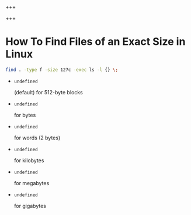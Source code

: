 
+++

+++
# How To Find Files of an Exact Size in Linux

```bash 
find . -type f -size 127c -exec ls -l {} \;
```

-   ```
    undefined
    ```

     (default) for 512-byte blocks
-   ```
    undefined
    ```

     for bytes
-   ```
    undefined
    ```

     for words (2 bytes)
-   ```
    undefined
    ```

     for kilobytes
-   ```
    undefined
    ```

     for megabytes
-   ```
    undefined
    ```

     for gigabytes

